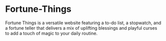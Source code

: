 # Fortune-Things
Fortune Things is a versatile website featuring a to-do list, a stopwatch, and a fortune teller that delivers a mix of uplifting blessings and playful curses to add a touch of magic to your daily routine.
